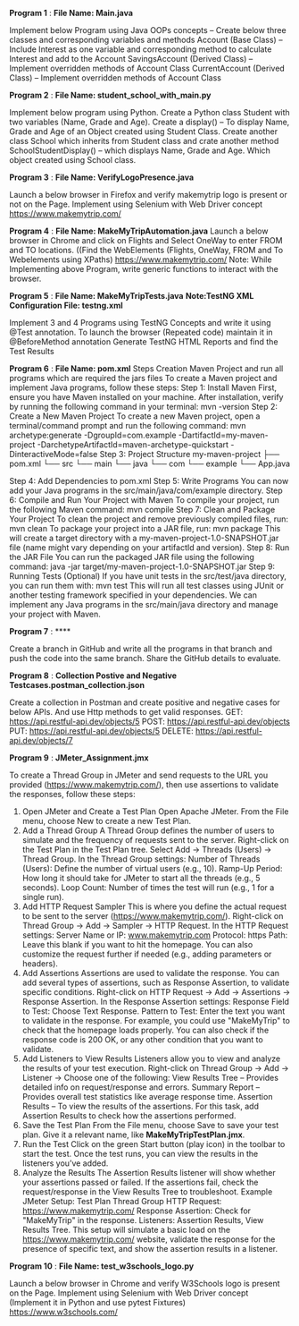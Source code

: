 **Program 1** :  **File Name: Main.java**

Implement below Program using Java OOPs concepts – Create below three classes and corresponding variables and methods Account (Base Class) – Include Interest as one variable and corresponding method to calculate Interest and add to the Account SavingsAccount (Derived Class) – Implement overridden methods of
Account Class CurrentAccount (Derived Class) – Implement overridden methods of Account Class

**Program 2** :  **File Name:  student_school_with_main.py**

Implement below program using Python. Create a Python class Student with two variables (Name, Grade and Age). Create a display() – To display Name, Grade and Age of an Object created
using Student Class. Create another class School which inherits from Student class and crate another method SchoolStudentDisplay() – which displays Name, Grade and Age. Which object created using School class.

**Program 3** :  **File Name:  VerifyLogoPresence.java**

Launch a below browser in Firefox and verify makemytrip logo is present or not on the Page. Implement using Selenium with Web Driver concept https://www.makemytrip.com/

**Program 4** :  **File Name:  MakeMyTripAutomation.java** 
Launch a below browser in Chrome and click on Flights and Select OneWay to enter FROM and TO locations. ((Find the WebElements (Flights, OneWay, FROM and To Webelements using XPaths)
https://www.makemytrip.com/  Note: While Implementing above Program, write generic functions to interact with the browser.

**Program 5** :  **File Name:  MakeMyTripTests.java**     **Note:TestNG XML Configuration File: testng.xml**

Implement 3 and 4 Programs using TestNG Concepts and write it using @Test annotation. To launch the browser (Repeated code) maintain it in @BeforeMethod annotation 
Generate TestNG HTML Reports and find the Test Results

**Program 6** :  **File Name:  pom.xml**
Steps Creation Maven Project and run all programs which are required the jars files
To create a Maven project and implement Java programs, follow these steps:
Step 1: Install Maven
   First, ensure you have Maven installed on your machine.
   After installation, verify by running the following command in your terminal:
   mvn -version
Step 2: Create a New Maven Project
         To create a new Maven project, open a terminal/command prompt and run the following command:
		 mvn archetype:generate -DgroupId=com.example -DartifactId=my-maven-project -DarchetypeArtifactId=maven-archetype-quickstart -DinteractiveMode=false
Step 3: Project Structure
        my-maven-project
├── pom.xml
└── src
    └── main
        └── java
            └── com
                └── example
                    └── App.java
					
Step 4: Add Dependencies to pom.xml
Step 5: Write Programs
        You can now add your Java programs in the src/main/java/com/example directory.
Step 6: Compile and Run Your Project with Maven
        To compile your project, run the following Maven command:
		mvn compile
Step 7: Clean and Package Your Project
        To clean the project and remove previously compiled files, run:
		mvn clean
		To package your project into a JAR file, run:
		mvn package
		This will create a target directory with a my-maven-project-1.0-SNAPSHOT.jar file (name might vary depending on your artifactId and version).
Step 8: Run the JAR File
		You can run the packaged JAR file using the following command:
		java -jar target/my-maven-project-1.0-SNAPSHOT.jar
Step 9: Running Tests (Optional)
        If you have unit tests in the src/test/java directory, you can run them with:
		mvn test
This will run all test classes using JUnit or another testing framework specified in your dependencies.
We can  implement any Java programs in the src/main/java directory and manage your project with Maven.

**Program 7** :  ****

Create a branch in GitHub and write all the programs in that branch and push the code into the same branch. Share the GitHub details to evaluate.

**Program 8** :  **Collection Postive and Negative Testcases.postman_collection.json**

Create a collection in Postman and create positive and negative cases for below APIs. And use Http methods to get valid responses.
GET: https://api.restful-api.dev/objects/5
POST: https://api.restful-api.dev/objects
PUT: https://api.restful-api.dev/objects/5
DELETE: https://api.restful-api.dev/objects/7

**Program 9** :  **JMeter_Assignment.jmx**

To create a Thread Group in JMeter and send requests to the URL you provided (https://www.makemytrip.com/), then use assertions to validate the responses, follow these steps:
1. Open JMeter and Create a Test Plan
Open Apache JMeter.
From the File menu, choose New to create a new Test Plan.
2. Add a Thread Group
A Thread Group defines the number of users to simulate and the frequency of requests sent to the server.
Right-click on the Test Plan in the Test Plan tree.
Select Add → Threads (Users) → Thread Group.
In the Thread Group settings:
Number of Threads (Users): Define the number of virtual users (e.g., 10).
Ramp-Up Period: How long it should take for JMeter to start all the threads (e.g., 5 seconds).
Loop Count: Number of times the test will run (e.g., 1 for a single run).
3. Add HTTP Request Sampler
This is where you define the actual request to be sent to the server (https://www.makemytrip.com/).
Right-click on Thread Group → Add → Sampler → HTTP Request.
In the HTTP Request settings:
Server Name or IP: www.makemytrip.com
Protocol: https
Path: Leave this blank if you want to hit the homepage.
You can also customize the request further if needed (e.g., adding parameters or headers).
4. Add Assertions
Assertions are used to validate the response. You can add several types of assertions, such as Response Assertion, to validate specific conditions.
Right-click on HTTP Request → Add → Assertions → Response Assertion.
In the Response Assertion settings:
Response Field to Test: Choose Text Response.
Pattern to Test: Enter the text you want to validate in the response. For example, you could use "MakeMyTrip" to check that the homepage loads properly.
You can also check if the response code is 200 OK, or any other condition that you want to validate.
5. Add Listeners to View Results
Listeners allow you to view and analyze the results of your test execution.
Right-click on Thread Group → Add → Listener → Choose one of the following:
View Results Tree – Provides detailed info on request/response and errors.
Summary Report – Provides overall test statistics like average response time.
Assertion Results – To view the results of the assertions.
For this task, add Assertion Results to check how the assertions performed.
6. Save the Test Plan
From the File menu, choose Save to save your test plan.
Give it a relevant name, like **MakeMyTripTestPlan.jmx**.
7. Run the Test
Click on the green Start button (play icon) in the toolbar to start the test.
Once the test runs, you can view the results in the listeners you’ve added.
8. Analyze the Results
The Assertion Results listener will show whether your assertions passed or failed.
If the assertions fail, check the request/response in the View Results Tree to troubleshoot.
Example JMeter Setup:
Test Plan
Thread Group
HTTP Request: https://www.makemytrip.com/
Response Assertion: Check for "MakeMyTrip" in the response.
Listeners: Assertion Results, View Results Tree.
This setup will simulate a basic load on the https://www.makemytrip.com/ website, validate the response for the presence of specific text, and show the assertion results in a listener.

**Program 10** :  **File Name:  test_w3schools_logo.py**

Launch a below browser in Chrome and verify W3Schools logo is present on the Page. Implement using Selenium with Web Driver concept (Implement it in Python and use pytest Fixtures)
https://www.w3schools.com/
